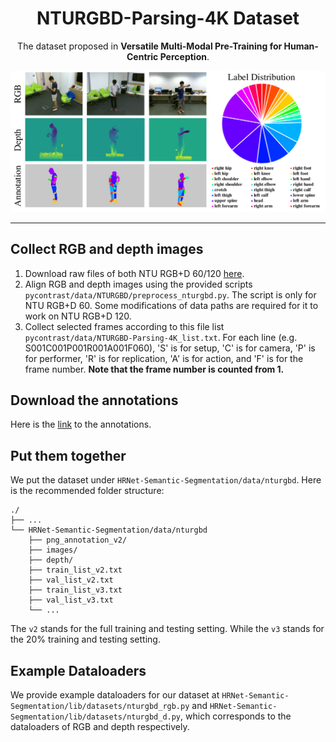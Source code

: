 <div align="center">

# NTURGBD-Parsing-4K Dataset

The dataset proposed in **Versatile Multi-Modal Pre-Training for Human-Centric Perception**.

<img src="assets/dataset.png">

---
</div>

## Collect RGB and depth images

1. Download raw files of both NTU RGB+D 60/120 [here](https://rose1.ntu.edu.sg/dataset/actionRecognition/).
2. Align RGB and depth images using the provided scripts `pycontrast/data/NTURGBD/preprocess_nturgbd.py`. The script is only for NTU RGB+D 60. Some modifications of data paths are required for it to work on NTU RGB+D 120.
3. Collect selected frames according to this file list `pycontrast/data/NTURGBD-Parsing-4K_list.txt`. For each line (e.g. S001C001P001R001A001F060), 'S' is for setup, 'C' is for camera, 'P' is for performer, 'R' is for replication, 'A' is for action, and 'F' is for the frame number. **Note that the frame number is counted from 1.**


## Download the annotations

Here is the [link](https://1drv.ms/u/s!AjLpFg-f48ljgZU0rBpZiLICE8BDgA?e=Ikm4nm) to the annotations.


## Put them together

We put the dataset under `HRNet-Semantic-Segmentation/data/nturgbd`. Here is the recommended folder structure:

```
./
├── ...
└── HRNet-Semantic-Segmentation/data/nturgbd
    ├── png_annotation_v2/
    ├── images/
    ├── depth/
    ├── train_list_v2.txt
    ├── val_list_v2.txt
    ├── train_list_v3.txt
    ├── val_list_v3.txt
    └── ...
```

The `v2` stands for the full training and testing setting. While the `v3` stands for the 20% training and testing setting.


## Example Dataloaders

We provide example dataloaders for our dataset at `HRNet-Semantic-Segmentation/lib/datasets/nturgbd_rgb.py` and `HRNet-Semantic-Segmentation/lib/datasets/nturgbd_d.py`, which corresponds to the dataloaders of RGB and depth respectively.
